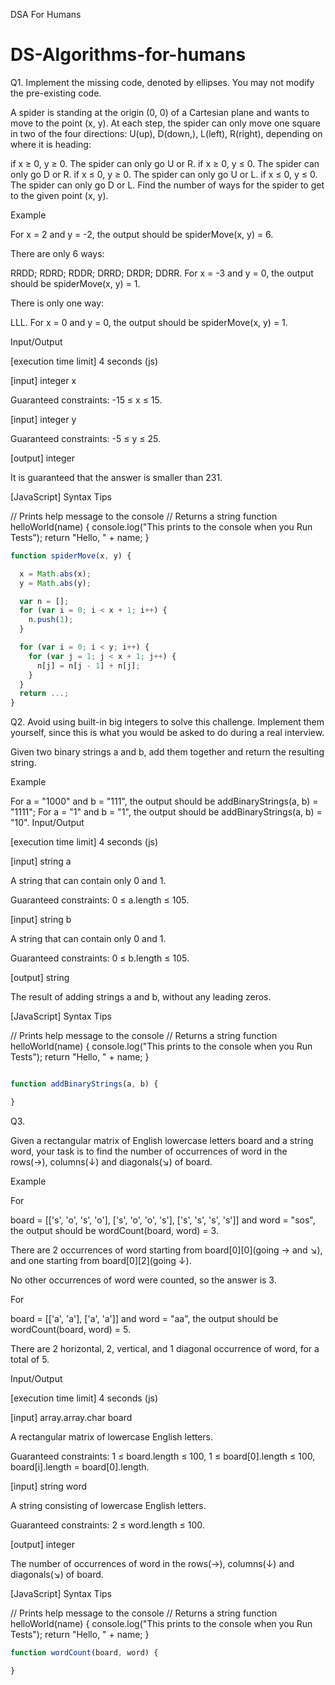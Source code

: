 DSA For Humans

# DS-Algorithms-for-humans

Q1.
Implement the missing code, denoted by ellipses. You may not modify the pre-existing code.

A spider is standing at the origin (0, 0) of a Cartesian plane and wants to move to the point (x, y). At each step, the spider can only move one square in two of the four directions: U(up), D(down,), L(left), R(right), depending on where it is heading:

if x ≥ 0, y ≥ 0. The spider can only go U or R.
if x ≥ 0, y ≤ 0. The spider can only go D or R.
if x ≤ 0, y ≥ 0. The spider can only go U or L.
if x ≤ 0, y ≤ 0. The spider can only go D or L.
Find the number of ways for the spider to get to the given point (x, y).

Example

For x = 2 and y = -2, the output should be
spiderMove(x, y) = 6.

There are only 6 ways:

RRDD;
RDRD;
RDDR;
DRRD;
DRDR;
DDRR.
For x = -3 and y = 0, the output should be
spiderMove(x, y) = 1.

There is only one way:

LLL.
For x = 0 and y = 0, the output should be
spiderMove(x, y) = 1.

Input/Output

[execution time limit] 4 seconds (js)

[input] integer x

Guaranteed constraints:
-15 ≤ x ≤ 15.

[input] integer y

Guaranteed constraints:
-5 ≤ y ≤ 25.

[output] integer

It is guaranteed that the answer is smaller than 231.

[JavaScript] Syntax Tips

// Prints help message to the console
// Returns a string
function helloWorld(name) {
    console.log("This prints to the console when you Run Tests");
    return "Hello, " + name;
}

```js
function spiderMove(x, y) {

  x = Math.abs(x);
  y = Math.abs(y);

  var n = [];
  for (var i = 0; i < x + 1; i++) {
    n.push(1);
  }

  for (var i = 0; i < y; i++) {
    for (var j = 1; j < x + 1; j++) {
      n[j] = n[j - 1] + n[j];
    }
  }
  return ...;
}

```

Q2. 
Avoid using built-in big integers to solve this challenge. Implement them yourself, since this is what you would be asked to do during a real interview.

Given two binary strings a and b, add them together and return the resulting string.

Example

For a = "1000" and b = "111", the output should be
addBinaryStrings(a, b) = "1111";
For a = "1" and b = "1", the output should be
addBinaryStrings(a, b) = "10".
Input/Output

[execution time limit] 4 seconds (js)

[input] string a

A string that can contain only 0 and 1.

Guaranteed constraints:
0 ≤ a.length ≤ 105.

[input] string b

A string that can contain only 0 and 1.

Guaranteed constraints:
0 ≤ b.length ≤ 105.

[output] string

The result of adding strings a and b, without any leading zeros.

[JavaScript] Syntax Tips

// Prints help message to the console
// Returns a string
function helloWorld(name) {
    console.log("This prints to the console when you Run Tests");
    return "Hello, " + name;
}

```js

function addBinaryStrings(a, b) {

}

```

Q3.

Given a rectangular matrix of English lowercase letters board and a string word, your task is to find the number of occurrences of word in the rows(→), columns(↓) and diagonals(↘) of board.

Example

For

board = [['s', 'o', 's', 'o'],
         ['s', 'o', 'o', 's'],
         ['s', 's', 's', 's']]
and word = "sos", the output should be wordCount(board, word) = 3.

There are 2 occurrences of word starting from board[0][0](going → and ↘), and one starting from board[0][2](going ↓).

No other occurrences of word were counted, so the answer is 3.

For

board = [['a', 'a'],
         ['a', 'a']]
and word = "aa", the output should be
wordCount(board, word) = 5.

There are 2 horizontal, 2, vertical, and 1 diagonal occurrence of word, for a total of 5.

Input/Output

[execution time limit] 4 seconds (js)

[input] array.array.char board

A rectangular matrix of lowercase English letters.

Guaranteed constraints:
1 ≤ board.length ≤ 100,
1 ≤ board[0].length ≤ 100,
board[i].length = board[0].length.

[input] string word

A string consisting of lowercase English letters.

Guaranteed constraints:
2 ≤ word.length ≤ 100.

[output] integer

The number of occurrences of word in the rows(→), columns(↓) and diagonals(↘) of board.

[JavaScript] Syntax Tips

// Prints help message to the console
// Returns a string
function helloWorld(name) {
    console.log("This prints to the console when you Run Tests");
    return "Hello, " + name;
}

```js
function wordCount(board, word) {

}


```